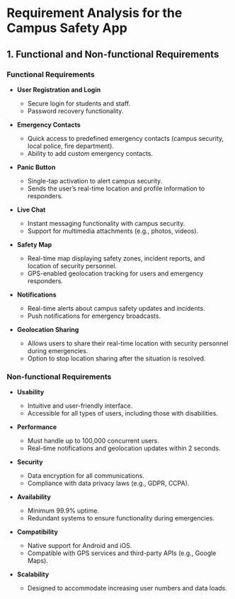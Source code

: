 # Requirement Analysis for the Campus Safety App

## 1. Functional and Non-functional Requirements

### Functional Requirements

- **User Registration and Login**
  - Secure login for students and staff.
  - Password recovery functionality.

- **Emergency Contacts**
  - Quick access to predefined emergency contacts (campus security, local police, fire department).
  - Ability to add custom emergency contacts.

- **Panic Button**
  - Single-tap activation to alert campus security.
  - Sends the user’s real-time location and profile information to responders.

- **Live Chat**
  - Instant messaging functionality with campus security.
  - Support for multimedia attachments (e.g., photos, videos).

- **Safety Map**
  - Real-time map displaying safety zones, incident reports, and location of security personnel.
  - GPS-enabled geolocation tracking for users and emergency responders.

- **Notifications**
  - Real-time alerts about campus safety updates and incidents.
  - Push notifications for emergency broadcasts.

- **Geolocation Sharing**
  - Allows users to share their real-time location with security personnel during emergencies.
  - Option to stop location sharing after the situation is resolved.

### Non-functional Requirements

- **Usability**
  - Intuitive and user-friendly interface.
  - Accessible for all types of users, including those with disabilities.

- **Performance**
  - Must handle up to 100,000 concurrent users.
  - Real-time notifications and geolocation updates within 2 seconds.

- **Security**
  - Data encryption for all communications.
  - Compliance with data privacy laws (e.g., GDPR, CCPA).

- **Availability**
  - Minimum 99.9% uptime.
  - Redundant systems to ensure functionality during emergencies.

- **Compatibility**
  - Native support for Android and iOS.
  - Compatible with GPS services and third-party APIs (e.g., Google Maps).

- **Scalability**
  - Designed to accommodate increasing user numbers and data loads.
